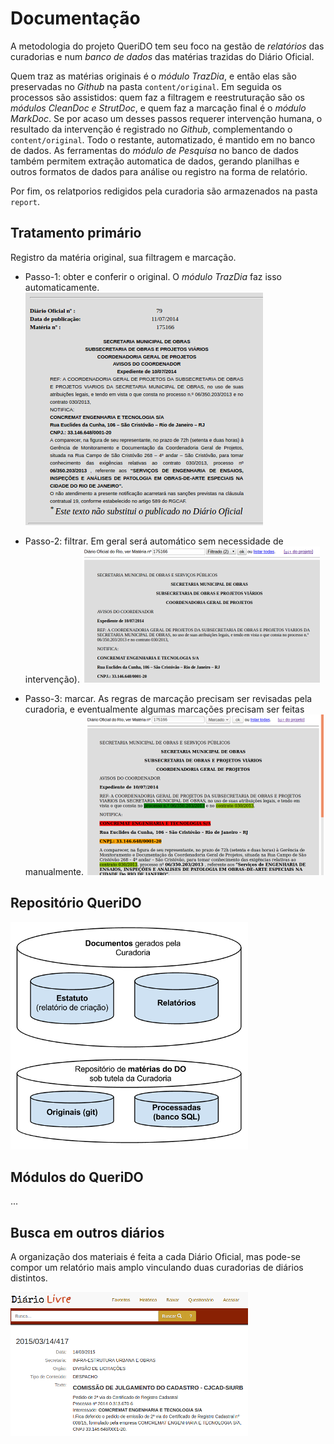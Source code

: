 # Documentação

A metodologia do projeto QueriDO tem seu foco na gestão de *relatórios* das curadorias e num *banco de dados* das matérias trazidas do Diário Oficial.

Quem traz as matérias originais é o *módulo TrazDia*, e então elas são preservadas no *Github* na pasta `content/original`. Em seguida os processos são assistidos:  quem faz a filtragem e reestruturação são os *módulos CleanDoc e StrutDoc*, e quem faz a marcação final é o *módulo MarkDoc*. Se por acaso um desses passos requerer intervenção humana, o resultado da intervenção é registrado no *Github*, complementando o `content/original`. Todo o restante, automatizado, é mantido em no banco de dados. As ferramentas do *módulo de Pesquisa* no banco de dados também permitem extração automatica de dados, gerando planilhas e outros formatos de dados para análise ou registro na forma de relatório.

Por fim, os relatporios redigidos pela curadoria são armazenados na pasta `report`.

## Tratamento primário
Registro da matéria original, sua filtragem e marcação.

* Passo-1: obter e conferir o original. O *módulo TrazDia* faz isso automaticamente.  ![](assets/tela3-original-380px.png)

* Passo-2: filtrar. Em geral será automático sem necessidade de intervenção). ![](assets/tela2-filtrado-380px.png)

* Passo-3: marcar. As regras de marcação precisam ser revisadas pela curadoria, e eventualmente algumas marcações precisam ser feitas manualmente. ![](assets/tela1v0.1-380px.png)


## Repositório QueriDO

![](assets/repositorios01-380px.png)

## Módulos do QueriDO


...

## Busca em outros diários
A organização dos materiais é feita a cada Diário Oficial, mas pode-se compor um relatório mais amplo vinculando duas curadorias de diários distintos.

![](assets/telaDiarioLivre01-380px.png)


